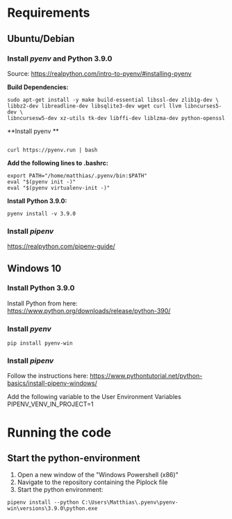 # Requirements

## Ubuntu/Debian

### Install *pyenv* and Python 3.9.0


Source: https://realpython.com/intro-to-pyenv/#installing-pyenv

**Build Dependencies:**

```shell
sudo apt-get install -y make build-essential libssl-dev zlib1g-dev \
libbz2-dev libreadline-dev libsqlite3-dev wget curl llvm libncurses5-dev \
libncursesw5-dev xz-utils tk-dev libffi-dev liblzma-dev python-openssl
```
**Install pyenv **
```shell

curl https://pyenv.run | bash
```
**Add the following lines to .bashrc:**

```shell
export PATH="/home/matthias/.pyenv/bin:$PATH"
eval "$(pyenv init -)"
eval "$(pyenv virtualenv-init -)"
```

**Install Python 3.9.0:**

```shell
pyenv install -v 3.9.0
```

### Install *pipenv*
https://realpython.com/pipenv-guide/

## Windows 10

### Install Python 3.9.0

Install Python from here:
https://www.python.org/downloads/release/python-390/

### Install *pyenv*

```shell
pip install pyenv-win
```
### Install *pipenv*

Follow the instructions here:
https://www.pythontutorial.net/python-basics/install-pipenv-windows/

Add the following variable to the User Environment Variables
PIPENV_VENV_IN_PROJECT=1

# Running the code

## Start the python-environment
1. Open a new window of the "Windows Powershell (x86)"
2. Navigate to the repository containing the Piplock file
3. Start the python environment:

```shell
pipenv install --python C:\Users\Matthias\.pyenv\pyenv-win\versions\3.9.0\python.exe
```
